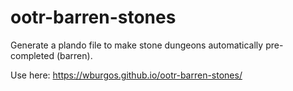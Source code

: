 # ootr-barren-stones
Generate a plando file to make stone dungeons automatically pre-completed (barren).

Use here: https://wburgos.github.io/ootr-barren-stones/